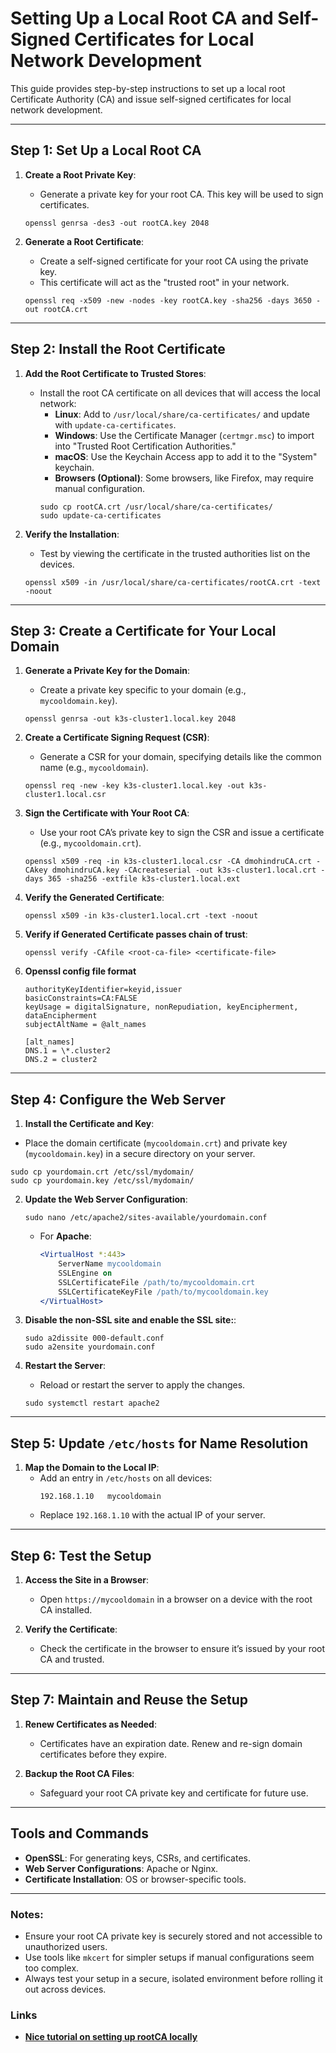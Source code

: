 # Setting Up a Local Root CA and Self-Signed Certificates for Local Network Development

This guide provides step-by-step instructions to set up a local root Certificate Authority (CA) and issue self-signed certificates for local network development.

---

## Step 1: Set Up a Local Root CA

1. **Create a Root Private Key**:

   - Generate a private key for your root CA. This key will be used to sign certificates.

   ```shell
   openssl genrsa -des3 -out rootCA.key 2048
   ```

2. **Generate a Root Certificate**:

   - Create a self-signed certificate for your root CA using the private key.
   - This certificate will act as the "trusted root" in your network.

   ```shell
   openssl req -x509 -new -nodes -key rootCA.key -sha256 -days 3650 -out rootCA.crt

   ```

---

## Step 2: Install the Root Certificate

1. **Add the Root Certificate to Trusted Stores**:

   - Install the root CA certificate on all devices that will access the local network:
     - **Linux**: Add to `/usr/local/share/ca-certificates/` and update with `update-ca-certificates`.
     - **Windows**: Use the Certificate Manager (`certmgr.msc`) to import into "Trusted Root Certification Authorities."
     - **macOS**: Use the Keychain Access app to add it to the "System" keychain.
     - **Browsers (Optional)**: Some browsers, like Firefox, may require manual configuration.
     ```shell
     sudo cp rootCA.crt /usr/local/share/ca-certificates/
     sudo update-ca-certificates
     ```

2. **Verify the Installation**:

   - Test by viewing the certificate in the trusted authorities list on the devices.

   ```shell
   openssl x509 -in /usr/local/share/ca-certificates/rootCA.crt -text -noout
   ```

---

## Step 3: Create a Certificate for Your Local Domain

1. **Generate a Private Key for the Domain**:

   - Create a private key specific to your domain (e.g., `mycooldomain.key`).

   ```shell
   openssl genrsa -out k3s-cluster1.local.key 2048
   ```

2. **Create a Certificate Signing Request (CSR)**:

   - Generate a CSR for your domain, specifying details like the common name (e.g., `mycooldomain`).

   ```shell
   openssl req -new -key k3s-cluster1.local.key -out k3s-cluster1.local.csr
   ```

3. **Sign the Certificate with Your Root CA**:
   - Use your root CA’s private key to sign the CSR and issue a certificate (e.g., `mycooldomain.crt`).
   ```shell
   openssl x509 -req -in k3s-cluster1.local.csr -CA dmohindruCA.crt -CAkey dmohindruCA.key -CAcreateserial -out k3s-cluster1.local.crt -days 365 -sha256 -extfile k3s-cluster1.local.ext
   ```
4. **Verify the Generated Certificate**:

   ```shell
   openssl x509 -in k3s-cluster1.local.crt -text -noout
   ```

5. **Verify if Generated Certificate passes chain of trust**:

   ```shell
   openssl verify -CAfile <root-ca-file> <certificate-file>

   ```

6. **Openssl config file format**

   ```openssl config
   authorityKeyIdentifier=keyid,issuer
   basicConstraints=CA:FALSE
   keyUsage = digitalSignature, nonRepudiation, keyEncipherment, dataEncipherment
   subjectAltName = @alt_names

   [alt_names]
   DNS.1 = \*.cluster2
   DNS.2 = cluster2

   ```

---

## Step 4: Configure the Web Server

1. **Install the Certificate and Key**:

- Place the domain certificate (`mycooldomain.crt`) and private key (`mycooldomain.key`) in a secure directory on your server.

```shell
sudo cp yourdomain.crt /etc/ssl/mydomain/
sudo cp yourdomain.key /etc/ssl/mydomain/
```

2. **Update the Web Server Configuration**:

   ```shell
   sudo nano /etc/apache2/sites-available/yourdomain.conf
   ```

   - For **Apache**:
     ```apache
     <VirtualHost *:443>
         ServerName mycooldomain
         SSLEngine on
         SSLCertificateFile /path/to/mycooldomain.crt
         SSLCertificateKeyFile /path/to/mycooldomain.key
     </VirtualHost>
     ```

3. **Disable the non-SSL site and enable the SSL site:**:

   ```shell
   sudo a2dissite 000-default.conf
   sudo a2ensite yourdomain.conf
   ```

4. **Restart the Server**:
   - Reload or restart the server to apply the changes.
   ```shell
   sudo systemctl restart apache2
   ```

---

## Step 5: Update `/etc/hosts` for Name Resolution

1. **Map the Domain to the Local IP**:
   - Add an entry in `/etc/hosts` on all devices:
     ```
     192.168.1.10   mycooldomain
     ```
   - Replace `192.168.1.10` with the actual IP of your server.

---

## Step 6: Test the Setup

1. **Access the Site in a Browser**:

   - Open `https://mycooldomain` in a browser on a device with the root CA installed.

2. **Verify the Certificate**:
   - Check the certificate in the browser to ensure it’s issued by your root CA and trusted.

---

## Step 7: Maintain and Reuse the Setup

1. **Renew Certificates as Needed**:

   - Certificates have an expiration date. Renew and re-sign domain certificates before they expire.

2. **Backup the Root CA Files**:
   - Safeguard your root CA private key and certificate for future use.

---

## Tools and Commands

- **OpenSSL**: For generating keys, CSRs, and certificates.
- **Web Server Configurations**: Apache or Nginx.
- **Certificate Installation**: OS or browser-specific tools.

---

### Notes:

- Ensure your root CA private key is securely stored and not accessible to unauthorized users.
- Use tools like `mkcert` for simpler setups if manual configurations seem too complex.
- Always test your setup in a secure, isolated environment before rolling it out across devices.

### Links

- **[Nice tutorial on setting up rootCA locally](https://deliciousbrains.com/ssl-certificate-authority-for-local-https-development/)**
